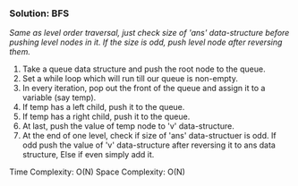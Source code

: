 ### Solution: BFS
*Same as level order traversal, just check size of 'ans' data-structure before pushing level nodes in it. If the size is odd, push level node after reversing them.*
1. Take a queue data structure and push the root node to the queue.
2. Set a while loop which will run till our queue is non-empty.
3. In every iteration, pop out the front of the queue and assign it to a variable (say temp).
4. If temp has a left child, push it to the queue.
5. If temp has a right child, push it to the queue.
6. At last, push the value of temp node to 'v' data-structure.
7. At the end of one level, check if size of 'ans' data-structuer is odd. If odd push the value of 'v' data-structure after reversing it to ans data structure, Else if even simply add it.

Time Complexity: O(N)
Space Complexity: O(N)
